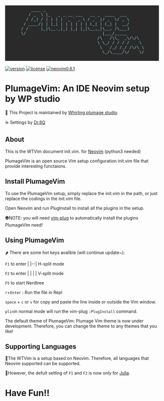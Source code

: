 [![plumagevim](https://github.com/doctorbetaq/PlumageVim/blob/main/pictures/plumagevim.png)](https://github.com/doctorbetaq/PlumageVim)

[![version](https://img.shields.io/badge/version-v0.0.1-9ee0e0)](https://github.com/doctorbetaq/PlumageVim/releases/tag/v0.0.1)
[![license](https://img.shields.io/github/license/doctorbetaq/PlumageVim?color=9ee0e0)](https://github.com/doctorbetaq/PlumageVim/blob/main/LICENSE)
[![neovim0.6.1](https://img.shields.io/badge/Neovim-v0.6.1-9ee0e0)](https://github.com/neovim/neovim)
# PlumageVim: An IDE Neovim setup by WP studio
🎵 This Project is maintained by [Whirling plumage studio](https://www.facebook.com/WhirlingPlumage/?ref=pages_you_manage).

☕ Settings by [Dr.βQ](https://twitter.com/Dr_betaQ)


## About
This is the WTVim document init.vim. for [Neovim](https://github.com/neovim/neovim) (python3 needed)

PlumageVim is an open source Vim setup configuration init.vim file that provide interesting functaions.


## Install PlumageVim
To use the PlumageVim setup, simply replace the init.vim in the path, or just replace the codings in the init.vim file. 

Open Neovim and run PlugInstall to install all the plugins in the setup.

👽NOTE:  you will need [vim-plug](https://github.com/junegunn/vim-plug) to automatically install the plugins PlumageVim need!


##  Using PlumageVim
🌶️ There are some hot keys avalible (will continue update~):

`F1` to enter | |--|  H-split mode
  
`F2` to enter | | | | V-split mode

`F5` to start Nerdtree

 `r`+`Enter` : Run the file in Repl
 
 `space` + `c` or `v` for copy and paste the line inside or outside the Vim window.
 
 `plin`in normal mode will run the vim-plug `:PlugInstall` command.
 
 The default theme of PlumageVim: Plumage Vim theme is now under development. Therefore, you can change the theme to any themes that you like!
## Supporting Languages

🧠The WTVim is a setup based on Neovim. Therefore, all languages that Neovim supported can be supported.

👑However, the defult setting of `F1` and `F2` is now only for [Julia](https://github.com/JuliaLang/julia).


# Have Fun!!

